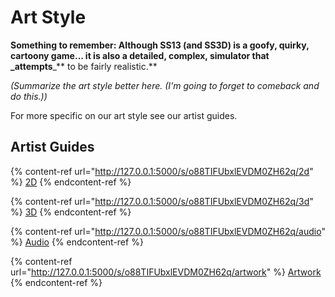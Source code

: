 # Art Style

**Something to remember: Although SS13 (and SS3D) is a goofy, quirky, cartoony game... it is also a detailed, complex, simulator that \_attempts**\_\*\* to be fairly realistic.\*\*

_(Summarize the art style better here. (I'm going to forget to comeback and do this.))_

For more specific on our art style see our artist guides.

## Artist Guides

{% content-ref url="http://127.0.0.1:5000/s/o88TIFUbxlEVDM0ZH62q/2d" %}
[2D](http://127.0.0.1:5000/s/o88TIFUbxlEVDM0ZH62q/2d)
{% endcontent-ref %}

{% content-ref url="http://127.0.0.1:5000/s/o88TIFUbxlEVDM0ZH62q/3d" %}
[3D](http://127.0.0.1:5000/s/o88TIFUbxlEVDM0ZH62q/3d)
{% endcontent-ref %}

{% content-ref url="http://127.0.0.1:5000/s/o88TIFUbxlEVDM0ZH62q/audio" %}
[Audio](http://127.0.0.1:5000/s/o88TIFUbxlEVDM0ZH62q/audio)
{% endcontent-ref %}

{% content-ref url="http://127.0.0.1:5000/s/o88TIFUbxlEVDM0ZH62q/artwork" %}
[Artwork](http://127.0.0.1:5000/s/o88TIFUbxlEVDM0ZH62q/artwork)
{% endcontent-ref %}
